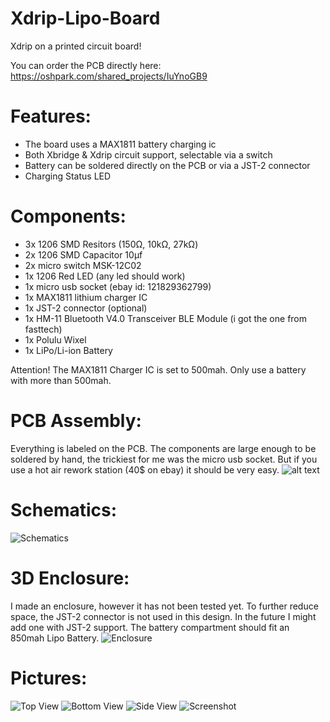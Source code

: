 # Xdrip-Lipo-Board
Xdrip on a printed circuit board!

You can order the PCB directly here: https://oshpark.com/shared_projects/IuYnoGB9

# Features:

- The board uses a MAX1811 battery charging ic
- Both Xbridge & Xdrip circuit support, selectable via a switch
- Battery can be soldered directly on the PCB or via a JST-2 connector
- Charging Status LED

# Components:

- 3x 1206 SMD Resitors (150Ω, 10kΩ, 27kΩ)
- 2x 1206 SMD Capacitor 10μf
- 2x micro switch MSK-12C02
- 1x 1206 Red LED (any led should work)
- 1x micro usb socket (ebay id: 121829362799)
- 1x MAX1811 lithium charger IC
- 1x JST-2 connector (optional)
- 1x HM-11 Bluetooth V4.0 Transceiver BLE Module (i got the one from fasttech)
- 1x Polulu Wixel
- 1x LiPo/Li-ion Battery

Attention! The MAX1811 Charger IC is set to 500mah. Only use a battery with more than 500mah.

# PCB Assembly:

Everything is labeled on the PCB. The components are large enough to be soldered by hand, the trickiest for me was the micro usb socket. But if you use a hot air rework station (40$ on ebay) it should be very easy.
![alt text](https://github.com/mzst123/Xdrip-Lipo-Board/blob/master/Images/PCB%20Layout.png)


# Schematics:

![Schematics](https://github.com/mzst123/Xdrip-Lipo-Board/blob/master/Images/Schematics.png)


# 3D Enclosure:
I made an enclosure, however it has not been tested yet. To further reduce space, the JST-2 connector is not used in this design. In the future I might add one with JST-2 support. The battery compartment should fit an 850mah Lipo Battery.
![Enclosure](https://github.com/mzst123/Xdrip-Lipo-Board/blob/master/Images/3D_render.png)

# Pictures:

![Top View](https://github.com/mzst123/Xdrip-Lipo-Board/blob/master/Images/Top.JPG)
![Bottom View](https://github.com/mzst123/Xdrip-Lipo-Board/blob/master/Images/Bottom.JPG)
![Side View](https://github.com/mzst123/Xdrip-Lipo-Board/blob/master/Images/Side.JPG)
![Screenshot](https://github.com/mzst123/Xdrip-Lipo-Board/blob/master/Images/Screenshot.png)